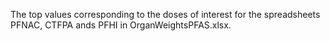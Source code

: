 The top values corresponding to the doses of interest for the spreadsheets PFNAC, CTFPA ands PFHI in OrganWeightsPFAS.xlsx.
